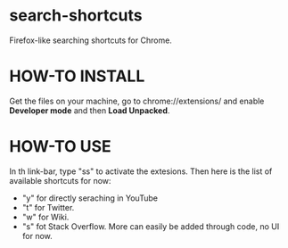 # search-shortcuts
Firefox-like searching shortcuts for Chrome.
# HOW-TO INSTALL
Get the files on your machine, go to chrome://extensions/ and enable **Developer mode** and then **Load Unpacked**.
# HOW-TO USE
In th link-bar, type "ss" to activate the extesions. Then here is the list of available shortcuts for now:
* "y" for directly seraching in YouTube
* "t" for Twitter.
* "w" for Wiki.
* "s" fot Stack Overflow.
More can easily be added through code, no UI for now.
